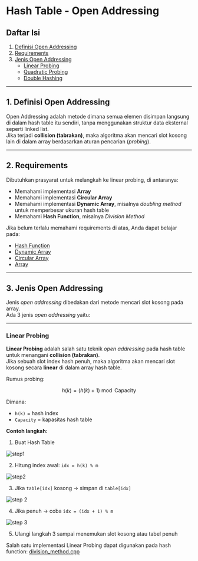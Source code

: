 # Hash Table - Open Addressing

## Daftar Isi
1. [Definisi Open Addressing](#definisi-open-addressing)  
2. [Requirements](#requirements)  
3. [Jenis Open Addressing](#jenis-open-addressing)  
   - [Linear Probing](#linear-probing)  
   - [Quadratic Probing](#quadratic-probing)  
   - [Double Hashing](#double-hashing)  

---

## 1. Definisi Open Addressing
Open Addressing adalah metode dimana semua elemen disimpan langsung di dalam hash table itu sendiri, tanpa menggunakan struktur data eksternal seperti linked list.  
Jika terjadi **collision (tabrakan)**, maka algoritma akan mencari slot kosong lain di dalam array berdasarkan aturan pencarian (*probing*).  

---

## 2. Requirements
Dibutuhkan prasyarat untuk melangkah ke linear probing, di antaranya:

- Memahami implementasi **Array**  
- Memahami implementasi **Circular Array**  
- Memahami implementasi **Dynamic Array**, misalnya *doubling method* untuk memperbesar ukuran hash table  
- Memahami **Hash Function**, misalnya *Division Method*  

Jika belum terlalu memahami requirements di atas, Anda dapat belajar pada:

- [Hash Function](struktur_data/hash_table/hash_function)  
- [Dynamic Array](https://www.geeksforgeeks.org/dsa/how-do-dynamic-arrays-work/)  
- [Circular Array](https://www.geeksforgeeks.org/dsa/circular-array/)  
- [Array](https://www.geeksforgeeks.org/dsa/array-data-structure-guide/)  

---

## 3. Jenis Open Addressing
Jenis *open addressing* dibedakan dari metode mencari slot kosong pada array.  
Ada 3 jenis *open addressing* yaitu:  

---

### Linear Probing
**Linear Probing** adalah salah satu teknik *open addressing* pada hash table untuk menangani **collision (tabrakan)**.  
Jika sebuah slot index hash penuh, maka algoritma akan mencari slot kosong secara **linear** di dalam array hash table.  

Rumus probing:
```math
h(k) = (h(k) + 1) \bmod \text{Capacity}
```
Dimana:
- `h(k)` = hash index
- `Capacity` = kapasitas hash table

**Contoh langkah:**
1. Buat Hash Table

![step1](../../asset/gift/step0.gif)

2. Hitung index awal: `idx = h(k) % m`

![step2](../../asset/gift/step1.gif)

3. Jika `table[idx]` kosong → simpan di `table[idx]`

![step 2](../../asset/gift/step2.gif)

4. Jika penuh → coba `idx = (idx + 1) % m`

![step 3](../../asset/gift/step3.gif)

5. Ulangi langkah 3 sampai menemukan slot kosong atau tabel penuh

Salah satu implementasi Linear Probing dapat digunakan pada hash function: [division_method.cpp](struktur_data/hash_table/hash_table.cpp)
